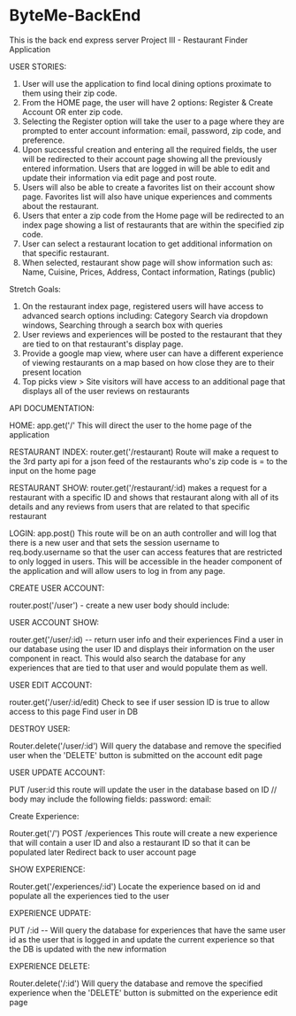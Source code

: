 # ByteMe-BackEnd
This is the back end express server
Project III - Restaurant Finder Application

USER STORIES:
1) User will use the application to find local dining options proximate to them using their zip code.
2) From the HOME page, the user will have 2 options: Register & Create Account OR enter zip code.
3) Selecting the Register option will take the user to a page where they are prompted to enter account information: email, password, zip code, and preference. 
4) Upon successful creation and entering all the required fields, the user will be redirected to their account page showing all the previously entered information. Users that are logged in will be able to 	edit and update their information via edit page and post route. 
5) Users will also be able to create a favorites list on their account show page. Favorites list will also have unique experiences and comments about the restaurant. 
6) Users that enter a zip code from the Home page will be redirected to an index page showing a list of restaurants that are within the specified zip code. 
7) User can select a restaurant location to get additional information on that specific restaurant.
8) When selected, restaurant show page will show information such as: Name, Cuisine, Prices, Address, Contact information, Ratings (public)

Stretch Goals:
1) On the restaurant index page, registered users will have access to advanced search options including: Category Search via dropdown windows, Searching through a search box with queries
2) User reviews and experiences will be posted to the restaurant that they are tied to on that restaurant's display page.
3) Provide a google map view, where user can have a different experience of viewing restaurants on a map based on how close they are to their present location
4) Top picks view > Site visitors will have access to an additional page that displays all of the user reviews on restaurants 

API DOCUMENTATION:

HOME:
app.get('/'
This will direct the user to the home page of the application

RESTAURANT INDEX:
router.get('/restaurant)
Route will make a request to the 3rd party api for a json feed of the restaurants who's zip code is = to the input on the home page
 
RESTAURANT SHOW:
router.get('/restaurant/:id) makes a request for a restaurant with a specific ID and shows that restaurant along with all of its details and any reviews from users that are related to that specific restaurant 

LOGIN:
app.post()
This route will be on an auth controller and will log that there is a new user and that sets the session username to req.body.username so that the user can access features that are restricted to only logged in users. This will be accessible in the header component of the application and will allow users to log in from any page.

CREATE USER ACCOUNT:

router.post('/user') - create a new user 
	body should include:

USER ACCOUNT SHOW:

router.get('/user/:id) -- return user info and their experiences
Find a user in our database using the user ID and displays their information on the user component in react. 
This would also search the database for any experiences that are tied to that user and would populate them as well. 

USER EDIT ACCOUNT:

router.get('/user/:id/edit)
Check to see if user session ID is true to allow access to this page
Find user in DB

DESTROY USER:

Router.delete('/user/:id') 
Will query the database and remove the specified user when the 'DELETE' button is submitted on the account edit page

USER UPDATE ACCOUNT:

PUT /user:id this route will update the user in the database based on ID
	// body may include the following fields:
	password:
	email: 
	
Create Experience:

Router.get('/')
POST /experiences
This route will create a new experience that will contain a user ID and also a restaurant ID so that it can be populated later
Redirect back to user account page

SHOW EXPERIENCE:

Router.get('/experiences/:id')
Locate the experience based on id and populate all the experiences tied to the user

EXPERIENCE UDPATE:

PUT /:id -- Will query the database for experiences that have the same user id as the user that is logged in and update the current experience so that the DB is updated with the new information

EXPERIENCE DELETE:

Router.delete('/:id') 
Will query the database and remove the specified experience when the 'DELETE' button is submitted on the experience edit page
